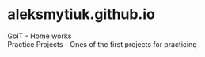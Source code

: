 # aleksmytiuk.github.io
GoIT - Home works <br>
Practice Projects - Ones of the first projects for practicing
